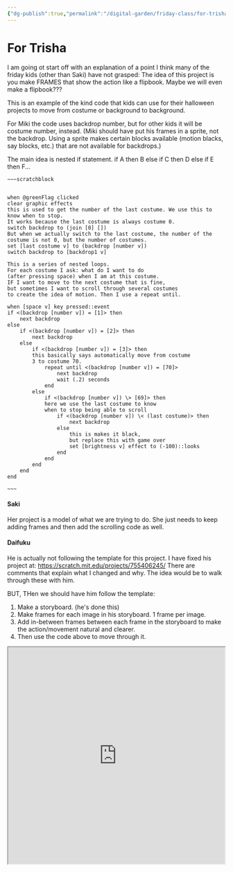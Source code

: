 ```yaml
---
{"dg-publish":true,"permalink":"/digital-garden/friday-class/for-trisha/"}
---
```



# For Trisha

I am going ot start off with an explanation of a point I think many of the friday kids (other than Saki) have not grasped:
The idea of this project is you make FRAMES that show the action like a flipbook. Maybe we will even make a flipbook???

This is an example of the kind code that kids can use for their halloween projects to move from costume or background to background. 

For Miki the code uses backdrop number, but for other kids it will be costume number, instead.
(Miki should have put his frames in a sprite, not the backdrop. Using a sprite makes certain blocks available (motion  blacks, say blocks, etc.) that are not available for backdrops.)

The main idea is nested if statement. 
if A then B else if C then D else if E then F...


```ad-scratch
~~~scratchblock


when @greenFlag clicked
clear graphic effects
this is used to get the number of the last costume. We use this to know when to stop.
It works because the last costume is always costume 0. 
switch backdrop to (join [0] [])
But when we actually switch to the last costume, the number of the costume is not 0, but the number of costumes.
set [last costume v] to (backdrop [number v])
switch backdrop to [backdrop1 v]

This is a series of nested loops.
For each costume I ask: what do I want to do 
(after pressing space) when I am at this costume. 
IF I want to move to the next costume that is fine, 
but sometimes I want to scroll through several costumes 
to create the idea of motion. Then I use a repeat until.

when [space v] key pressed::event
if <(backdrop [number v]) = [1]> then
    next backdrop
else
    if <(backdrop [number v]) = [2]> then
        next backdrop
    else
        if <(backdrop [number v]) = [3]> then
        this basically says automatically move from costume
        3 to costume 70. 
            repeat until <(backdrop [number v]) = [70]>
                next backdrop
                wait (.2) seconds
            end
        else
            if <(backdrop [number v]) \> [69]> then
            here we use the last costume to know 
            when to stop being able to scroll
                if <(backdrop [number v]) \< (last costume)> then
                    next backdrop
                else
                    this is makes it black, 
                    but replace this with game over
                    set [brightness v] effect to (-100)::looks
                end
            end
        end
    end
end

~~~
```

#### **Saki**

Her project is a model of what we are trying to do. She just needs to keep adding frames and then add the scrolling code as well.


#### **Daifuku**
He is actually not following the template for this project. I have fixed his project at:
https://scratch.mit.edu/projects/755406245/
There are comments that explain what I changed and why. The idea would be to walk through these with him.

BUT,  THen we should have him follow the template:
1. Make a storyboard. (he's done this)
2. Make frames for each image in his storyboard. 1 frame per image.
3. Add  in-between frames between each frame in the storyboard to make the action/movement natural and clearer.
4. Then use the code above to move through it.

<iframe style="width:-webkit-fill-available;" src="https://scratch-viewer.techlit.app/view#project=759559263&showDownload=true" height="500px" />


#### **Miki**
He will use nested if statements to automate the control of his character.

<iframe style="width:-webkit-fill-available;" src="https://scratch-viewer.techlit.app/view#project=759601159&showDownload=true" height="500px" />
   
   # Keigo

He needs to 
* fix the flames (so they are in the correct position)
* change the balls to 232 so they cycle through. 
* 

# Taiga
He is jsut starting to get his sprites. He will need to draw his frames.

# Kina
Needs to make frames.